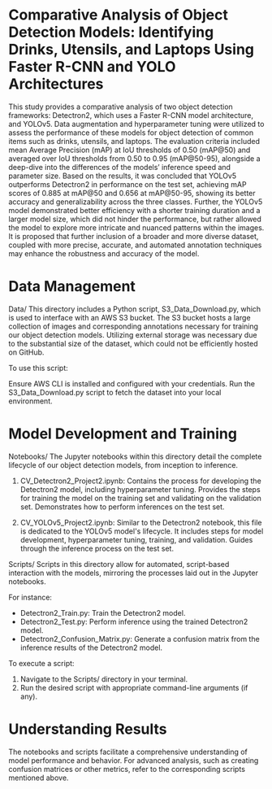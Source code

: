 # Comparative Analysis of Object Detection Models: Identifying Drinks, Utensils, and Laptops Using Faster R-CNN and YOLO Architectures

This study provides a comparative analysis of two object detection frameworks: Detectron2, which uses a Faster R-CNN model architecture, and YOLOv5. Data augmentation and hyperparameter tuning were utilized to assess the performance of these models for object detection of common items such as drinks, utensils, and laptops. The evaluation criteria included mean Average Precision (mAP) at IoU thresholds of 0.50 (mAP@50) and averaged over IoU thresholds from 0.50 to 0.95 (mAP@50-95), alongside a deep-dive into the differences of the models’ inference speed and parameter size. Based on the results, it was concluded that YOLOv5 outperforms Detectron2 in performance on the test set, achieving mAP scores of 0.885 at mAP@50 and 0.656 at mAP@50-95, showing its better accuracy and generalizability across the three classes. Further, the YOLOv5 model demonstrated better efficiency with a shorter training duration and a larger model size, which did not hinder the performance, but rather allowed the model to explore more intricate and nuanced patterns within the images. It is proposed that further inclusion of a broader and more diverse dataset, coupled with more precise, accurate, and automated annotation techniques may enhance the robustness and accuracy of the model.

# Data Management
Data/
This directory includes a Python script, S3_Data_Download.py, which is used to interface with an AWS S3 bucket. The S3 bucket hosts a large collection of images and corresponding annotations necessary for training our object detection models. Utilizing external storage was necessary due to the substantial size of the dataset, which could not be efficiently hosted on GitHub.

To use this script:

Ensure AWS CLI is installed and configured with your credentials.
Run the S3_Data_Download.py script to fetch the dataset into your local environment.

# Model Development and Training
Notebooks/
The Jupyter notebooks within this directory detail the complete lifecycle of our object detection models, from inception to inference.

1. CV_Detectron2_Project2.ipynb: Contains the process for developing the Detectron2 model, including hyperparameter tuning. Provides the steps for training the model on the training set and validating on the validation set. Demonstrates how to perform inferences on the test set.

2. CV_YOLOv5_Project2.ipynb: Similar to the Detectron2 notebook, this file is dedicated to the YOLOv5 model's lifecycle. It includes steps for model development, hyperparameter tuning, training, and validation. Guides through the inference process on the test set.

Scripts/
Scripts in this directory allow for automated, script-based interaction with the models, mirroring the processes laid out in the Jupyter notebooks.

For instance:
- Detectron2_Train.py: Train the Detectron2 model.
- Detectron2_Test.py: Perform inference using the trained Detectron2 model.
- Detectron2_Confusion_Matrix.py: Generate a confusion matrix from the inference results of the Detectron2 model.

To execute a script:
1. Navigate to the Scripts/ directory in your terminal.
2. Run the desired script with appropriate command-line arguments (if any).

# Understanding Results
The notebooks and scripts facilitate a comprehensive understanding of model performance and behavior. For advanced analysis, such as creating confusion matrices or other metrics, refer to the corresponding scripts mentioned above.

